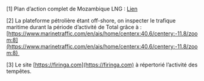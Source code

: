 
[1]
Plan d’action complet de Mozambique LNG : [Lien](https://www-mozambiquelng-co-mz.translate.goog/sustainability/resettlement/resettlement-plan/?_x_tr_sl=en&_x_tr_tl=fr&_x_tr_hl=fr&_x_tr_pto=sc) 

[2]
La plateforme pétrolière étant off-shore, on inspecter le trafique maritime durant la période d’activité de Total grâce à :  [https://www.marinetraffic.com/en/ais/home/centerx:40.6/centery:-11.8/zoom:8](https://www.marinetraffic.com/en/ais/home/centerx:40.6/centery:-11.8/zoom:8) 

[3] 
 Le site [https://firinga.com](https://firinga.com) à répertorié l’activité des tempêtes. 
